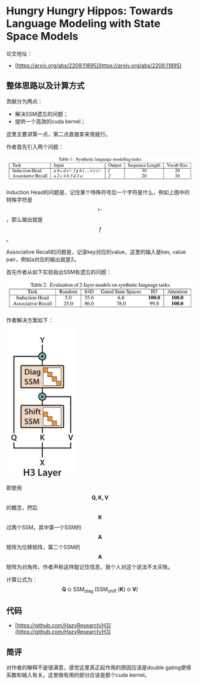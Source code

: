 # Hungry Hungry Hippos: Towards Language Modeling with State Space Models

论文地址：

- [https://arxiv.org/abs/2209.11895](https://arxiv.org/abs/2209.11895)



## 整体思路以及计算方式

贡献分为两点：

- 解决SSM遗忘的问题；
- 提供一个高效的cuda kernel；

这里主要讲第一点，第二点直接拿来用就行。

作者首先引入两个问题：

![](../.Photo/StateSpace/02.jpg)

Induction Head的问题是，记住某个特殊符号后一个字符是什么，例如上图中的特殊字符是$$\vdash$$，那么输出就是$$f$$。

Associative Recall的问题是，记录key对应的value，这里的输入是kev, value pair，例如a对应的输出就是2。

首先作者从如下实验指出SSM有遗忘的问题：

![](../.Photo/StateSpace/03.jpg)

作者解决方案如下：

![](../.Photo/StateSpace/04.jpg)

即使用$$\mathbf{Q, K, V}$$的概念，然后$$\mathbf{K}$$过两个SSM，其中第一个SSM的$$\mathbf A$$矩阵为位移矩阵，第二个SSM的$$\mathbf A$$矩阵为对角阵，作者声称这样能记住信息，我个人对这个说法不太买账。

计算公式为：
$$
\mathbf{Q} \odot \mathrm{SSM}_{\text {diag }}\left(\mathrm{SSM}_{\text {shift }}(\mathbf{K}) \odot \mathbf{V}\right)
$$


## 代码

- [https://github.com/HazyResearch/H3](https://github.com/HazyResearch/H3)



## 简评

对作者的解释不是很满意，感觉这里真正起作用的原因应该是double gating使得系数和输入有关。这里做有用的部分应该是那个cuda kernel。